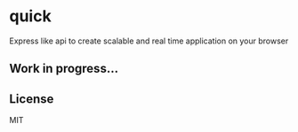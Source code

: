 
# quick

  Express like api to create scalable and real time application on your browser

## Work in progress...

## License

  MIT
